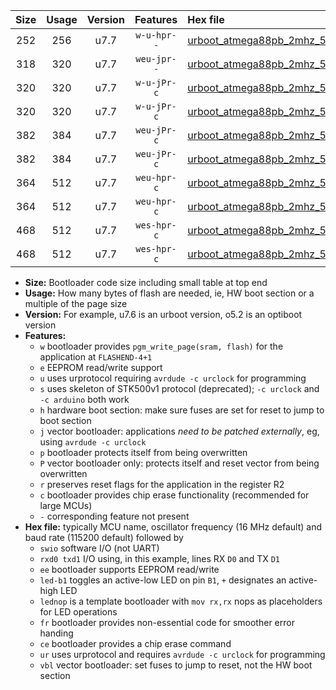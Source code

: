 |Size|Usage|Version|Features|Hex file|
|:-:|:-:|:-:|:-:|:--|
|252|256|u7.7|`w-u-hpr--`|[urboot_atmega88pb_2mhz_57600bps_swio_rxd0_txd1_ur.hex](https://raw.githubusercontent.com/stefanrueger/urboot.hex/main/mcus/atmega88pb/fcpu_2mhz/57600_bps/urboot_atmega88pb_2mhz_57600bps_swio_rxd0_txd1_ur.hex)|
|318|320|u7.7|`weu-jpr--`|[urboot_atmega88pb_2mhz_57600bps_swio_rxd0_txd1_ee_ur_vbl.hex](https://raw.githubusercontent.com/stefanrueger/urboot.hex/main/mcus/atmega88pb/fcpu_2mhz/57600_bps/urboot_atmega88pb_2mhz_57600bps_swio_rxd0_txd1_ee_ur_vbl.hex)|
|320|320|u7.7|`w-u-jPr-c`|[urboot_atmega88pb_2mhz_57600bps_swio_rxd0_txd1_led+b5_fr_ce_ur_vbl.hex](https://raw.githubusercontent.com/stefanrueger/urboot.hex/main/mcus/atmega88pb/fcpu_2mhz/57600_bps/urboot_atmega88pb_2mhz_57600bps_swio_rxd0_txd1_led+b5_fr_ce_ur_vbl.hex)|
|320|320|u7.7|`w-u-jPr-c`|[urboot_atmega88pb_2mhz_57600bps_swio_rxd0_txd1_lednop_fr_ce_ur_vbl.hex](https://raw.githubusercontent.com/stefanrueger/urboot.hex/main/mcus/atmega88pb/fcpu_2mhz/57600_bps/urboot_atmega88pb_2mhz_57600bps_swio_rxd0_txd1_lednop_fr_ce_ur_vbl.hex)|
|382|384|u7.7|`weu-jPr-c`|[urboot_atmega88pb_2mhz_57600bps_swio_rxd0_txd1_ee_led+b5_fr_ce_ur_vbl.hex](https://raw.githubusercontent.com/stefanrueger/urboot.hex/main/mcus/atmega88pb/fcpu_2mhz/57600_bps/urboot_atmega88pb_2mhz_57600bps_swio_rxd0_txd1_ee_led+b5_fr_ce_ur_vbl.hex)|
|382|384|u7.7|`weu-jPr-c`|[urboot_atmega88pb_2mhz_57600bps_swio_rxd0_txd1_ee_lednop_fr_ce_ur_vbl.hex](https://raw.githubusercontent.com/stefanrueger/urboot.hex/main/mcus/atmega88pb/fcpu_2mhz/57600_bps/urboot_atmega88pb_2mhz_57600bps_swio_rxd0_txd1_ee_lednop_fr_ce_ur_vbl.hex)|
|364|512|u7.7|`weu-hpr-c`|[urboot_atmega88pb_2mhz_57600bps_swio_rxd0_txd1_ee_led+b5_fr_ce_ur.hex](https://raw.githubusercontent.com/stefanrueger/urboot.hex/main/mcus/atmega88pb/fcpu_2mhz/57600_bps/urboot_atmega88pb_2mhz_57600bps_swio_rxd0_txd1_ee_led+b5_fr_ce_ur.hex)|
|364|512|u7.7|`weu-hpr-c`|[urboot_atmega88pb_2mhz_57600bps_swio_rxd0_txd1_ee_lednop_fr_ce_ur.hex](https://raw.githubusercontent.com/stefanrueger/urboot.hex/main/mcus/atmega88pb/fcpu_2mhz/57600_bps/urboot_atmega88pb_2mhz_57600bps_swio_rxd0_txd1_ee_lednop_fr_ce_ur.hex)|
|468|512|u7.7|`wes-hpr-c`|[urboot_atmega88pb_2mhz_57600bps_swio_rxd0_txd1_ee_led+b5_fr_ce.hex](https://raw.githubusercontent.com/stefanrueger/urboot.hex/main/mcus/atmega88pb/fcpu_2mhz/57600_bps/urboot_atmega88pb_2mhz_57600bps_swio_rxd0_txd1_ee_led+b5_fr_ce.hex)|
|468|512|u7.7|`wes-hpr-c`|[urboot_atmega88pb_2mhz_57600bps_swio_rxd0_txd1_ee_lednop_fr_ce.hex](https://raw.githubusercontent.com/stefanrueger/urboot.hex/main/mcus/atmega88pb/fcpu_2mhz/57600_bps/urboot_atmega88pb_2mhz_57600bps_swio_rxd0_txd1_ee_lednop_fr_ce.hex)|

- **Size:** Bootloader code size including small table at top end
- **Usage:** How many bytes of flash are needed, ie, HW boot section or a multiple of the page size
- **Version:** For example, u7.6 is an urboot version, o5.2 is an optiboot version
- **Features:**
  + `w` bootloader provides `pgm_write_page(sram, flash)` for the application at `FLASHEND-4+1`
  + `e` EEPROM read/write support
  + `u` uses urprotocol requiring `avrdude -c urclock` for programming
  + `s` uses skeleton of STK500v1 protocol (deprecated); `-c urclock` and `-c arduino` both work
  + `h` hardware boot section: make sure fuses are set for reset to jump to boot section
  + `j` vector bootloader: applications *need to be patched externally*, eg, using `avrdude -c urclock`
  + `p` bootloader protects itself from being overwritten
  + `P` vector bootloader only: protects itself and reset vector from being overwritten
  + `r` preserves reset flags for the application in the register R2
  + `c` bootloader provides chip erase functionality (recommended for large MCUs)
  + `-` corresponding feature not present
- **Hex file:** typically MCU name, oscillator frequency (16 MHz default) and baud rate (115200 default) followed by
  + `swio` software I/O (not UART)
  + `rxd0 txd1` I/O using, in this example, lines RX `D0` and TX `D1`
  + `ee` bootloader supports EEPROM read/write
  + `led-b1` toggles an active-low LED on pin `B1`, `+` designates an active-high LED
  + `lednop` is a template bootloader with `mov rx,rx` nops as placeholders for LED operations
  + `fr` bootloader provides non-essential code for smoother error handing
  + `ce` bootloader provides a chip erase command
  + `ur` uses urprotocol and requires `avrdude -c urclock` for programming
  + `vbl` vector bootloader: set fuses to jump to reset, not the HW boot section
